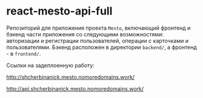 # react-mesto-api-full
Репозиторий для приложения проекта `Mesto`, включающий фронтенд и бэкенд части приложения со следующими возможностями: авторизации и регистрации пользователей, операции с карточками и пользователями. Бэкенд расположен в директории `backend/`, а фронтенд - в `frontend/`.

Ссылки на задеплоенную работу:

http://shcherbinanick.mesto.nomoredomains.work/  

http://api.shcherbinanick.mesto.nomoredomains.work/